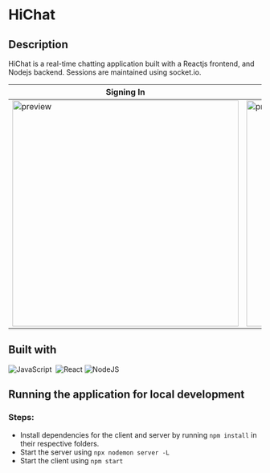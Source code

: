 # HiChat

## Description

HiChat is a real-time chatting application built with a Reactjs frontend, and Nodejs backend. Sessions are maintained using socket.io.

| Signing In | Entering the chat | Chatting | Checking out the room
|--- |--- |--- |---
<img src="https://i.imgur.com/4CLA3vD.png" alt="preview" height="450px"> | <img src="https://i.imgur.com/3CZqiLa.png" alt="preview" height="450px">  | <img src="https://i.imgur.com/X93WY9y.png" alt="preview" height="450px">  | <img src="https://i.imgur.com/6qExx5t.png" alt="preview" height="450px">

## Built with

![JavaScript](https://img.shields.io/badge/javascript-%23ED8B00.svg?&style=for-the-badge&logo=javascript&logoColor=white)&nbsp;
![React](https://img.shields.io/badge/react%20-%2320232a.svg?&style=for-the-badge&logo=react&logoColor=%2361DAFB)
![NodeJS](https://img.shields.io/badge/node.js%20-%2343853D.svg?&style=for-the-badge&logo=node.js&logoColor=white)&nbsp;

## Running the application for local development

### Steps:

- Install dependencies for the client and server by running `npm install` in their respective folders.
- Start the server using `npx nodemon server -L`
- Start the client using `npm start`
